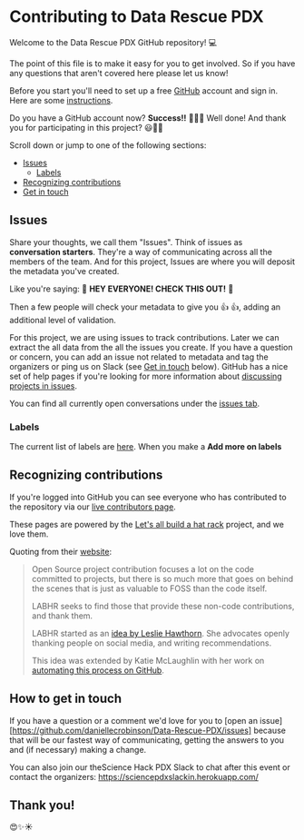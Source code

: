 # Contributing to Data Rescue PDX

Welcome to the Data Rescue PDX GitHub repository! :computer:

The point of this file is to make it easy for you to get involved. So if you have any questions that aren't covered here please let us know!

Before you start you'll need to set up a free [GitHub](link_github) account and sign in. Here are some [instructions][link_signupinstructions].

Do you have a GitHub account now? 
**Success!!** :balloon::balloon::balloon: Well done! And thank you for participating in this project? :smiley::tada::sparkles:

Scroll down or jump to one of the following sections:

* [Issues](#issues)
  * [Labels](#labels)
* [Recognizing contributions](#recognising-contributions)
* [Get in touch](#how-to-get-in-touch)

## Issues
Share your thoughts, we call them "Issues". Think of issues as **conversation starters**. They're a way of communicating across all the members of the team. And for this project, Issues are where you will deposit the metadata you've created. 

Like you're saying: 
:wave: **HEY EVERYONE! CHECK THIS OUT!** :wave:

Then a few people will check your metadata to give you :thumbsup: :thumbsup:, adding an additional level of validation.

For this project, we are using issues to track contributions. Later we can extract the all data from the all the issues you create.  If you have a question or concern, you can add an issue not related to metadata and tag the organizers or ping us on Slack (see [Get in touch](#how-to-get-in-touch) below). GitHub has a nice set of help pages if you're looking for more information about [discussing projects in issues][link_discussingissues].

You can find all currently open conversations under the [issues tab](https://github.com/daniellecrobinson/Data-Rescue-PDX/issues).

### Labels

The current list of labels are [here](https://github.com/daniellecrobinson/Data-Rescue-PDX/labels). 
When you make a 
**Add more on labels**

## Recognizing contributions

If you're logged into GitHub you can see everyone who has contributed to the repository via our [live contributors page](https://labhr.github.io/hatrack/#repo=daniellecrobinson/Data-Rescue-PDX). 

These pages are powered by the [Let's all build a hat rack][link_hatrackhome] project, and we love them. 

Quoting from their [website][link_hatrackhome]:

> Open Source project contribution focuses a lot on the code committed to projects, but there is so much more that goes on behind the scenes that is just as valuable to FOSS than the code itself.
> 
> LABHR seeks to find those that provide these non-code contributions, and thank them. 
>
> LABHR started as an [idea by Leslie Hawthorn][link_hatrackidea]. She advocates openly thanking people on social media, and writing recommendations.
>
> This idea was extended by Katie McLaughlin with her work on [automating this process on GitHub][link_hatrackcontributions]. 

## How to get in touch

If you have a question or a comment we'd love for you to [open an issue][https://github.com/daniellecrobinson/Data-Rescue-PDX/issues] because that will be our fastest way of communicating, getting the answers to you and (if necessary) making a change.

You can also join our theScience Hack PDX Slack to chat after this event or contact the organizers: https://sciencepdxslackin.herokuapp.com/


## Thank you!
:heart_eyes::sparkles::sunny:

[link_github]: https://github.com/
[link_signupinstructions]: https://help.github.com/articles/signing-up-for-a-new-github-account
[link_discussingissues]: https://help.github.com/articles/discussing-projects-in-issues-and-pull-requests
[link_hatrackhome]: https://labhr.github.io/
[link_hatrackidea]: http://hawthornlandings.org/2015/02/13/a-place-to-hang-your-hat/
[link_hatrackcontributions]: http://opensource.com/life/15/10/octohat-github-non-code-contribution-tracker

